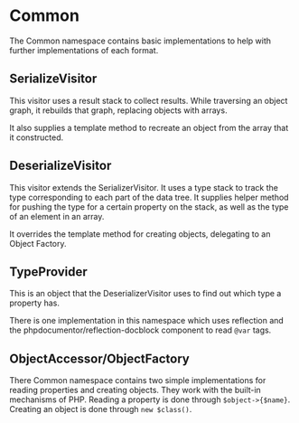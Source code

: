 Common
======

The Common namespace contains basic implementations to help with further implementations of each format.

SerializeVisitor
----------------

This visitor uses a result stack to collect results. While traversing an object graph, it rebuilds that graph, replacing
objects with arrays.

It also supplies a template method to recreate an object from the array that it constructed.

DeserializeVisitor
------------------

This visitor extends the SerializerVisitor. It uses a type stack to track the type corresponding to each part of the
data tree. It supplies helper method for pushing the type for a certain property on the stack, as well as the type
of an element in an array.

It overrides the template method for creating objects, delegating to an Object Factory.

TypeProvider
------------

This is an object that the DeserializerVisitor uses to find out which type a property has.

There is one implementation in this namespace which uses reflection and the phpdocumentor/reflection-docblock component
to read `@var` tags.

ObjectAccessor/ObjectFactory
----------------------------

There Common namespace contains two simple implementations for reading properties and creating objects. They work with
the built-in mechanisms of PHP. Reading a property is done through `$object->{$name}`. Creating an object is done
through `new $class()`.
